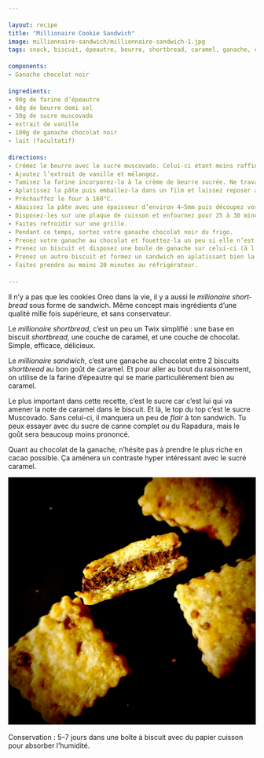 ```yaml
---

layout: recipe
title: "Millionaire Cookie Sandwich"
image: millionnaire-sandwich/millionnaire-sandwich-1.jpg
tags: snack, biscuit, épeautre, beurre, shortbread, caramel, ganache, chocolat noir, muscovado, cookie

components:
- Ganache chocolat noir

ingredients:
- 90g de farine d’épeautre
- 60g de beurre demi sel
- 30g de sucre muscovado
- extrait de vanille
- 100g de ganache chocolat noir
- lait (facultatif)

directions:
- Crémez le beurre avec le sucre muscovado. Celui-ci étant moins raffiné que le sucre blanc, il y a quelques impuretés. Pas de panique, nous voulons justement les conserver dans le biscuit.
- Ajoutez l’extrait de vanille et mélangez.
- Tamisez la farine incorporez-la à la crème de beurre sucrée. Ne travaillez pas trop la pâte, il faut simplement ne plus apercevoir de grumeau.
- Aplatissez la pâte puis emballez-la dans un film et laissez reposer au moins 2 heures au frigo. Si vous pensez qu’elle est trop friable, ajouter une cuillère à café de lait.
- Préchauffez le four à 160°C.
- Abaissez la pâte avec une épaisseur d’environ 4–5mm puis découpez vos biscuits à l’aide d’un emporte-pièce. Si celle-ci encore trop friable, vous pouvez ajouter une cuillère à café de lait pour la rendre un peu plus élastique.
- Disposez-les sur une plaque de cuisson et enfournez pour 25 à 30 minutes ou jusqu’à ce que le biscuit se tienne et soit légérement doré aux bords, pas plus. Le biscuit ne doit pas être dur à la sortie du four, il doit y avoir un léger rebond quand vous appuyez dessus. 
- Faites refroidir sur une grille.
- Pendant ce temps, sortez votre ganache chocolat noir du frigo.
- Prenez votre ganache au chocolat et fouettez-la un peu si elle n’est pas assez élastique.
- Prenez un biscuit et disposez une boule de ganache sur celui-ci (à l’aide d’une spatule, cuillère, ou poche à douille).
- Prenez un autre biscuit et formez un sandwich en aplatissant bien la ganache entre les 2.
- Faites prendre au moins 20 minutes au réfrigérateur.

---
```


Il n’y a pas que les cookies Oreo dans la vie, il y a aussi le <i lang="en">millionaire shortbread</i> sous forme de sandwich. Même concept mais ingrédients d’une qualité mille fois supérieure, et sans conservateur.

Le <i lang="en">millionaire shortbread</i>, c’est un peu un Twix simplifié&nbsp;: une base en biscuit <i lang="en">shortbread</i>, une couche de caramel, et une couche de chocolat. Simple, efficace, délicieux. 

Le <i lang="en">millionaire sandwich</i>, c’est une ganache au chocolat entre 2 biscuits <i lang="en">shortbread</i> au bon goût de caramel. Et pour aller au bout du raisonnement, on utilise de la farine d’épeautre qui se marie particulièrement bien au caramel. 

Le plus important dans cette recette, c’est le sucre car c’est lui qui va amener la note de caramel dans le biscuit. Et là, le top du top c’est le sucre Muscovado. Sans celui-ci, il manquera un peu de <i lang="en">flair</i> à ton sandwich. Tu peux essayer avec du sucre de canne complet ou du Rapadura, mais le goût sera beaucoup moins prononcé.

Quant au chocolat de la ganache, n’hésite pas à prendre le plus riche en cacao possible. Ça aménera un contraste hyper intéressant avec le sucré caramel.

![Le biscuit est d’une richesse assez exceptionnelle quand on prend le temps de le déguster, car on découvre différents niveaux de saveurs en bouche.](../images/millionnaire-sandwich/millionnaire-sandwich-2.jpg)

Conservation&nbsp;: 5–7 jours dans une boîte à biscuit avec du papier cuisson pour absorber l’humidité.